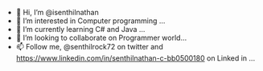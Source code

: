- 👋 Hi, I’m @isenthilnathan
- 👀 I’m interested in Computer programming ...
- 🌱 I’m currently learning C# and Java ...
- 💞️ I’m looking to collaborate on Programmer world...
- 📫 Follow me, @senthilrock72 on twitter and https://www.linkedin.com/in/senthilnathan-c-bb0500180 on Linked in ...

<!---
isenthilnathan/isenthilnathan is a ✨ special ✨ repository because its `README.md` (this file) appears on your GitHub profile.
You can click the Preview link to take a look at your changes.
--->
